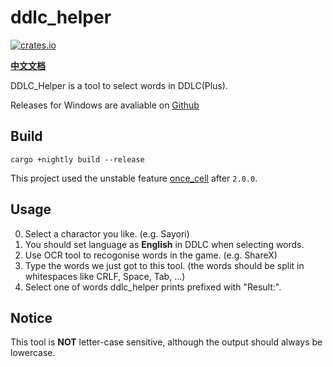 # ddlc_helper

[![crates.io](https://img.shields.io/crates/v/ddlc_helper.svg)](https://crates.io/crates/ddlc_helper)

[**中文文档**](https://github.com/poly000/ddlc_helper/blob/main/README_cn.md)

DDLC_Helper is a tool to select words in DDLC(Plus).

Releases for Windows are avaliable on [Github](https://github.com/poly000/ddlc_helper/releases)

## Build

```
cargo +nightly build --release
```

This project used the unstable feature [once_cell](https://github.com/rust-lang/rust/issues/74465) after `2.0.0`.


## Usage

0. Select a charactor you like. (e.g. Sayori)
1. You should set language as __English__ in DDLC when selecting words.
2. Use OCR tool to recogonise words in the game. (e.g. ShareX)
3. Type the words we just got to this tool. (the words should be split in whitespaces like CRLF, Space, Tab, ...)
4. Select one of words ddlc_helper prints prefixed with "Result:".

## Notice

This tool is **NOT** letter-case sensitive, although the output should always be lowercase.
